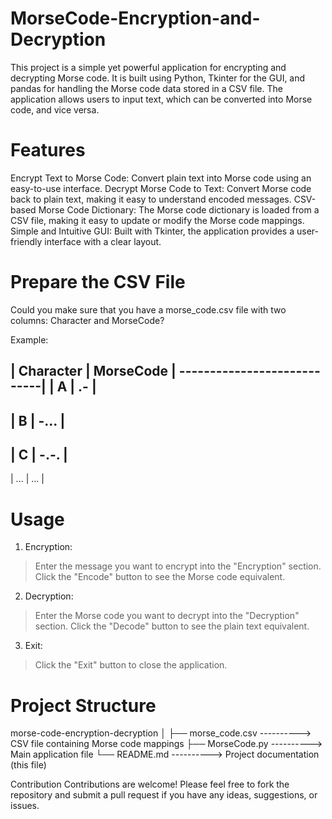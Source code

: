 # MorseCode-Encryption-and-Decryption
This project is a simple yet powerful application for encrypting and decrypting Morse code. 
It is built using Python, Tkinter for the GUI, and pandas for handling the Morse code data stored in a CSV file. 
The application allows users to input text, which can be converted into Morse code, and vice versa.

# Features
Encrypt Text to Morse Code: Convert plain text into Morse code using an easy-to-use interface.
Decrypt Morse Code to Text: Convert Morse code back to plain text, making it easy to understand encoded messages.
CSV-based Morse Code Dictionary: The Morse code dictionary is loaded from a CSV file, making it easy to update or modify the Morse code mappings.
Simple and Intuitive GUI: Built with Tkinter, the application provides a user-friendly interface with a clear layout.

# Prepare the CSV File
Could you make sure that you have a morse_code.csv file with two columns: Character and MorseCode?

Example:

|  Character  |  	MorseCode |
----------------------------|
|    A    	  |      .-     |
-----------------------------
|     B	      |     -...    |
-----------------------------
|     C       |    -.-.     |
-----------------------------
|    ...      |	   ...      |  

# Usage
1. Encryption:
> Enter the message you want to encrypt into the "Encryption" section.
> Click the "Encode" button to see the Morse code equivalent.

2. Decryption:
> Enter the Morse code you want to decrypt into the "Decryption" section.
> Click the "Decode" button to see the plain text equivalent.

3. Exit:
> Click the "Exit" button to close the application.

# Project Structure

morse-code-encryption-decryption
│
├── morse_code.csv ---------->  CSV file containing Morse code mappings
├── MorseCode.py   ---------->  Main application file
└── README.md      ---------->  Project documentation (this file)


Contribution
Contributions are welcome! Please feel free to fork the repository and submit a pull request if you have any ideas, suggestions, or issues.
